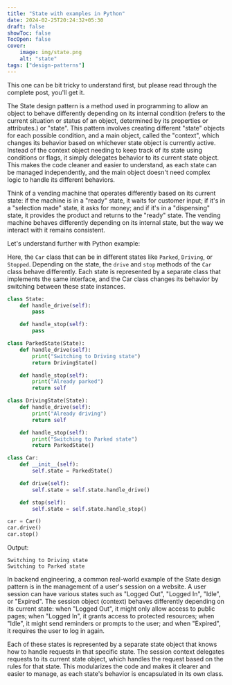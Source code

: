 ```yaml
---
title: "State with examples in Python"
date: 2024-02-25T20:24:32+05:30
draft: false
showToc: false
TocOpen: false
cover:
    image: img/state.png
    alt: "state"
tags: ["design-patterns"]
---
```


This one can be bit tricky to understand first, but please read through the complete post, you'll get it.

The State design pattern is a method used in programming to allow an object to behave differently depending on its internal condition (refers to the current situation or status of an object, determined by its properties or attributes.) or "state". This pattern involves creating different "state" objects for each possible condition, and a main object, called the "context", which changes its behavior based on whichever state object is currently active. Instead of the context object needing to keep track of its state using conditions or flags, it simply delegates behavior to its current state object. This makes the code cleaner and easier to understand, as each state can be managed independently, and the main object doesn't need complex logic to handle its different behaviors.

Think of a vending machine that operates differently based on its current state: if the machine is in a "ready" state, it waits for customer input; if it's in a "selection made" state, it asks for money; and if it's in a "dispensing" state, it provides the product and returns to the "ready" state. The vending machine behaves differently depending on its internal state, but the way we interact with it remains consistent.

Let's understand further with Python example:

Here, the `Car` class that can be in different states like `Parked`, `Driving`, or `Stopped`. Depending on the state, the `drive` and `stop` methods of the `Car` class behave differently. Each state is represented by a separate class that implements the same interface, and the Car class changes its behavior by switching between these state instances.

```python
class State:
    def handle_drive(self):
        pass

    def handle_stop(self):
        pass

class ParkedState(State):
    def handle_drive(self):
        print("Switching to Driving state")
        return DrivingState()

    def handle_stop(self):
        print("Already parked")
        return self

class DrivingState(State):
    def handle_drive(self):
        print("Already driving")
        return self

    def handle_stop(self):
        print("Switching to Parked state")
        return ParkedState()

class Car:
    def __init__(self):
        self.state = ParkedState()

    def drive(self):
        self.state = self.state.handle_drive()

    def stop(self):
        self.state = self.state.handle_stop()

car = Car()
car.drive()
car.stop()
```

Output:
```text
Switching to Driving state
Switching to Parked state
```

In backend engineering, a common real-world example of the State design pattern is in the management of a user's session on a website. A user session can have various states such as "Logged Out", "Logged In", "Idle", or "Expired". The session object (context) behaves differently depending on its current state: when "Logged Out", it might only allow access to public pages; when "Logged In", it grants access to protected resources; when "Idle", it might send reminders or prompts to the user; and when "Expired", it requires the user to log in again.

Each of these states is represented by a separate state object that knows how to handle requests in that specific state. The session context delegates requests to its current state object, which handles the request based on the rules for that state. This modularizes the code and makes it clearer and easier to manage, as each state's behavior is encapsulated in its own class.
